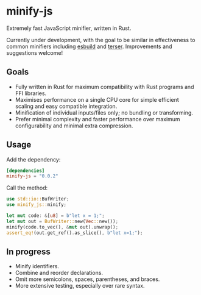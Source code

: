 # minify-js

Extremely fast JavaScript minifier, written in Rust.

Currently under development, with the goal to be similar in effectiveness to common minifiers including [esbuild](https://github.com/wilsonzlin/esbuild-rs) and [terser](https://github.com/terser/terser). Improvements and suggestions welcome!

## Goals

- Fully written in Rust for maximum compatibility with Rust programs and FFI libraries.
- Maximises performance on a single CPU core for simple efficient scaling and easy compatible integration.
- Minification of individual inputs/files only; no bundling or transforming.
- Prefer minimal complexity and faster performance over maximum configurability and minimal extra compression.

## Usage

Add the dependency:

```toml
[dependencies]
minify-js = "0.0.2"
```

Call the method:

```rust
use std::io::BufWriter;
use minify_js::minify;

let mut code: &[u8] = b"let x = 1;";
let mut out = BufWriter::new(Vec::new());
minify(code.to_vec(), &mut out).unwrap();
assert_eq!(out.get_ref().as_slice(), b"let x=1;");
```

## In progress

- Minify identifiers.
- Combine and reorder declarations.
- Omit more semicolons, spaces, parentheses, and braces.
- More extensive testing, especially over rare syntax.

